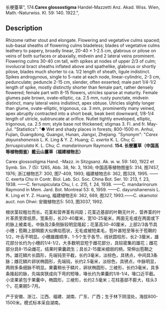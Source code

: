 长梗薹草",
174.**Carex glossostigma** Handel-Mazzetti Anz. Akad. Wiss. Wien, Math.-Naturwiss. Kl. 59: 140. 1922.",

## Description
Rhizome rather stout and elongate. Flowering and vegetative culms spaced; sub-basal sheaths of flowering culms bladeless; blades of vegetative culms leathery to papery, broadly linear, 20-40 × 1-2.5 cm, glabrous or pilose on veins of both surfaces or abaxially, midvein and 2 lateral veins prominent. Flowering culms 30-40 cm tall, with spikes at nodes of upper 2/3 of culm; involucral bract sheaths inflated above and spathelike, glabrous or shortly pilose, blades much shorter to ca. 1/2 length of sheath, ligule indistinct. Spikes androgynous, single to 5-nate at each node, linear-cylindric, 2-3 cm, pedunculate; peduncle 2-15 cm, slender, often exserted; male part 1/4-1/2 length of spike, mostly distinctly shorter than female part, rather densely flowered; female part with 8-15 flowers, utricles sparse at maturity. Female glumes pale brown, ovate-elliptic, ca. 2.5 mm, rusty punctate, midvein distinct, many lateral veins indistinct, apex obtuse. Utricles slightly longer than glume, ovate-elliptic, trigonous, ca. 3 mm, prominently many veined, apex abruptly contracted into a short beak, beak bent downward, 1/8-1/4 length of utricle, subtruncate at orifice. Nutlet tightly enveloped, elliptic, trigonous, ca. 2.5 mm; style base not thickened; stigmas 3. Fl. and fr. May-Jul.
  "Statistics": "● Wet and shady places in forests; 800-1500 m. Anhui, Fujian, Guangdong, Guangxi, Hunan, Jiangxi, Zhejiang.
  "Synonym": "*Carex dayunshanensis* L. K. Ling &amp; Y. Z. Huang; *C. exerta* K. L. Chu; *C. ferruspiculata* K. L. Chu; *C. mandarinorum* Raymond.
**154. 长梗薹草（中国高等植物图鉴）戴云山薹草（福建植物志）**

Carex glossostigma Hand. -Mazz. in Sitzgsanz. Ak. w. w. 59: 140, 1922 et Symb. Sin. 7 (5): 1265, Abb. 38, Nr. 3, 1936; 中国高等植物图鉴5: 314, 图7457, 1976; 浙江植物志7: 300, 图7-409, 1993; 福建植物志6: 362, 图328, 1995. ——C. exerta Chu in Contr. Biol. Lab. Sci. Soc. China Bot. Ser. 10: 213, f. 23, 1938. ——C. ferruspiculata Chu, l. c. 215, f. 24, 1938. ——C. mandarinorum Raymond in Mem. Jard. Bot. Montreal 53: 6, 1959. ——C. dayunshanensis L. K. Ling et Y. Z. Huang, 福建植物志6: 362, 689, 图327, 1993.——C. okamotoi auct. non Ohwi: 安徽植物志5: 503, 图3037, 1992.

根状茎较粗壮而长。花茎和营养茎有间距；花茎近基部的叶鞘无叶片，营养茎的叶片革质至厚纸质，宽条形，长20-40厘米，宽10-25毫米，两面无毛或在两面或下的脉上被柔毛，中脉及2条侧脉较明显隆起；花茎高30-40厘米，上部2/3各节具小穗；苞鞘上部稍膨大似佛焰苞状，无毛或被短柔毛，苞叶甚短至等长于苞鞘的1/2，叶舌不明显。小穗雄雌顺序，1-5个生于各节，线状圆柱形，长2-3厘米，雄花部分长约为小穗的1/4-1/2，大多数明显短于雌花部分，具较密集的雄花；雌花部分具8-15朵雌花，结果时果囊疏生；具长2-15厘米细弱的柄，常伸出苞鞘之外。雄花鳞片长圆形，先端钝至平截，长约3毫米，淡棕色，具锈点，中间具3条脉；雌花鳞片卵状椭圆形，先端钝，长约2.5毫米，淡棕色，具锈点，中脉明显，两侧多条细脉不明显。果囊稍长于鳞片，卵状椭圆形，三棱形，长约3毫米，具多条隆起的脉，先端突狭成向下弯的短喙，喙长约为果囊的1/8-1/4，喙口近平截。小坚果紧包于果囊中，椭圆形，三棱形，长约2.5毫米；花柱基部不膨大，柱头3个。花果期5-7月。

产于安徽、浙江、江西、福建、湖南、广东、广西；生于林下阴湿处，海拔800-1500米。模式标本采自湖南。

